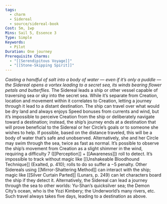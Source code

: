 ```yaml
---
tags:
  - charm
  - Sidereal
  - source/sidereal-book
Cost: 5m, 1wp
Mins: Sail 5, Essence 3
Type: Simple
Keywords:
  - Pilot
Duration: One journey
Prerequisite Charms:
  - "[[Serendipitous Voyage]]"
  - "[[Stone-Skipping Spirit]]"
---
```

*Casting a handful of salt into a body of water — even if it’s only a puddle — the Sidereal opens a vortex leading to a secret sea, its winds bearing flower petals and butterflies.*
The Sidereal leads a ship or other vessel capable of traversing sea or sky into the secret sea. While it’s separate from Creation, location and movement within it correlates to Creation, letting a journey through it lead to a distant destination. The ship can travel over what would be dry land and always enjoys Speed bonuses from currents and wind, but it’s impossible to perceive Creation from the ship or deliberately navigate toward a destination; instead, the ship’s journey ends at a destination that will prove beneficial to the Sidereal or her Circle’s goals or to someone she wishes to help. If possible, based on the distance traveled, this will be a body of water that’s safe and unobserved. Alternatively, she and her Circle may swim through the sea, twice as fast as normal. It’s possible to observe the ship’s movement from Creation as a slight shimmer in the wind, requiring a difficulty 7 ([[Perception]] + [[Awareness]]) roll to detect. It’s impossible to track without magic like [[Unshakeable Bloodhound Technique]] (Exalted, p. 410); rolls to do so suffer a −5 penalty. Other Sidereals using [[Mirror-Shattering Method]] can interact with the ship; magic like [[Silver Curtain Parted]] (Lunars, p. 249) can let characters board the ship if they detect it. Alternatively, the Sidereal can lead a journey through the sea to other worlds: Yu-Shan’s quicksilver sea; the Demon City’s ocean, who is the Yozi Kimbery; the Underworld’s many rivers, etc. Such travel always takes five days, leading to a destination as above.